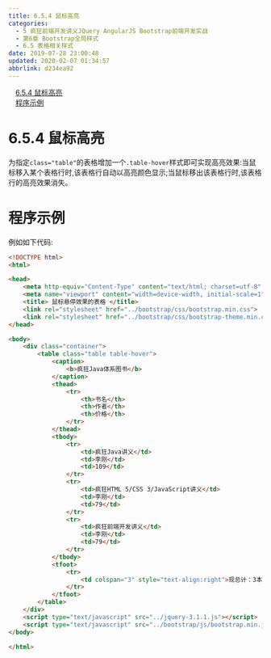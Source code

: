 ```yaml
---
title: 6.5.4 鼠标高亮
categories: 
  - 5 疯狂前端开发讲义JQuery AngularJS Bootstrap前端开发实战
  - 第6章 Bootstrap全局样式
  - 6.5 表格相关样式
date: 2019-07-28 23:00:48
updated: 2020-02-07 01:34:57
abbrlink: d234ea92
---
```

<div id='my_toc'><a href="/JavaReadingNotes/d234ea92/#6-5-4-鼠标高亮" class="header_1">6.5.4 鼠标高亮</a>&nbsp;<br><a href="/JavaReadingNotes/d234ea92/#程序示例" class="header_1">程序示例</a>&nbsp;<br></div>
<style>.header_1{margin-left: 1em;}.header_2{margin-left: 2em;}.header_3{margin-left: 3em;}.header_4{margin-left: 4em;}.header_5{margin-left: 5em;}.header_6{margin-left: 6em;}</style>
<!--more-->
<script>if (navigator.platform.search('arm')==-1){document.getElementById('my_toc').style.display = 'none';}var e,p = document.getElementsByTagName('p');while (p.length>0) {e = p[0];e.parentElement.removeChild(e);}</script>

<!--end-->
<!--SSTStart-->
# 6.5.4 鼠标高亮 #
为指定`class="table"`的表格增加一个`.table-hover`样式即可实现高亮效果:当鼠标移入某个表格行时,该表格行自动以高亮颜色显示;当鼠标移出该表格行时,该表格行的高亮效果消失。
<!--SSTStop-->
# 程序示例 #
例如如下代码:
```html
<!DOCTYPE html>
<html>

<head>
    <meta http-equiv="Content-Type" content="text/html; charset=utf-8" />
    <meta name="viewport" content="width=device-width, initial-scale=1">
    <title> 鼠标悬停效果的表格 </title>
    <link rel="stylesheet" href="../bootstrap/css/bootstrap.min.css">
    <link rel="stylesheet" href="../bootstrap/css/bootstrap-theme.min.css">
</head>

<body>
    <div class="container">
        <table class="table table-hover">
            <caption>
                <b>疯狂Java体系图书</b>
            </caption>
            <thead>
                <tr>
                    <th>书名</th>
                    <th>作者</th>
                    <th>价格</th>
                </tr>
            </thead>
            <tbody>
                <tr>
                    <td>疯狂Java讲义</td>
                    <td>李刚</td>
                    <td>109</td>
                </tr>
                <tr>
                    <td>疯狂HTML 5/CSS 3/JavaScript讲义</td>
                    <td>李刚</td>
                    <td>79</td>
                </tr>
                <tr>
                    <td>疯狂前端开发讲义</td>
                    <td>李刚</td>
                    <td>79</td>
                </tr>
            </tbody>
            <tfoot>
                <tr>
                    <td colspan="3" style="text-align:right">现总计：3本图书</td>
                </tr>
            </tfoot>
        </table>
    </div>
    <script type="text/javascript" src="../jquery-3.1.1.js"></script>
    <script type="text/javascript" src="../bootstrap/js/bootstrap.min.js"></script>
</body>

</html>
```

